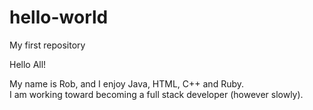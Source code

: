 # hello-world
My first repository

Hello All!

My name is Rob, and I enjoy Java, HTML, C++ and Ruby.  
I am working toward becoming a full stack developer (however slowly).
